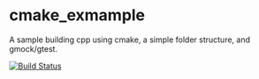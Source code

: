 cmake_exmample
==============

A sample building cpp using cmake, a simple folder structure, and gmock/gtest.


[![Build Status](https://travis-ci.org/butchhoward/cmake_exmample.svg)](https://travis-ci.org/butchhoward/cmake_exmample)